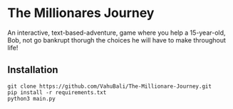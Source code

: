 # **The Millionares Journey**

An interactive, text-based-adventure, game where you help a 15-year-old, Bob, not go bankrupt thorugh the choices he will have to make throughout life!

## Installation

```
git clone https://github.com/VahuBali/The-Millionare-Journey.git
pip install -r requirements.txt
python3 main.py
```